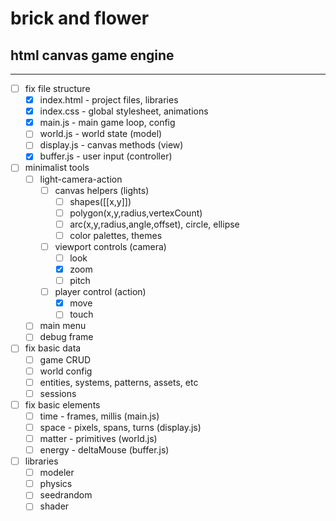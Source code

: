 # brick and flower
## html canvas game engine

---

- [ ] fix file structure
  - [x] index.html - project files, libraries
  - [x] index.css - global stylesheet, animations
  - [x] main.js - main game loop, config
  - [ ] world.js - world state (model)
  - [ ] display.js - canvas methods (view)
  - [x] buffer.js - user input (controller)
- [ ] minimalist tools
  - [ ] light-camera-action
    - [ ] canvas helpers (lights)
      - [ ] shapes([[x,y]])
      - [ ] polygon(x,y,radius,vertexCount)
      - [ ] arc(x,y,radius,angle,offset), circle, ellipse
      - [ ] color palettes, themes
    - [ ] viewport controls (camera)
      - [ ] look
      - [x] zoom
      - [ ] pitch
    - [ ] player control (action)
      - [x] move
      - [ ] touch
  - [ ] main menu
  - [ ] debug frame
- [ ] fix basic data
  - [ ] game CRUD
  - [ ] world config
  - [ ] entities, systems, patterns, assets, etc
  - [ ] sessions
- [ ] fix basic elements
  - [ ] time - frames, millis (main.js)
  - [ ] space - pixels, spans, turns (display.js)
  - [ ] matter - primitives (world.js)
  - [ ] energy - deltaMouse (buffer.js)
- [ ] libraries
  - [ ] modeler
  - [ ] physics
  - [ ] seedrandom
  - [ ] shader